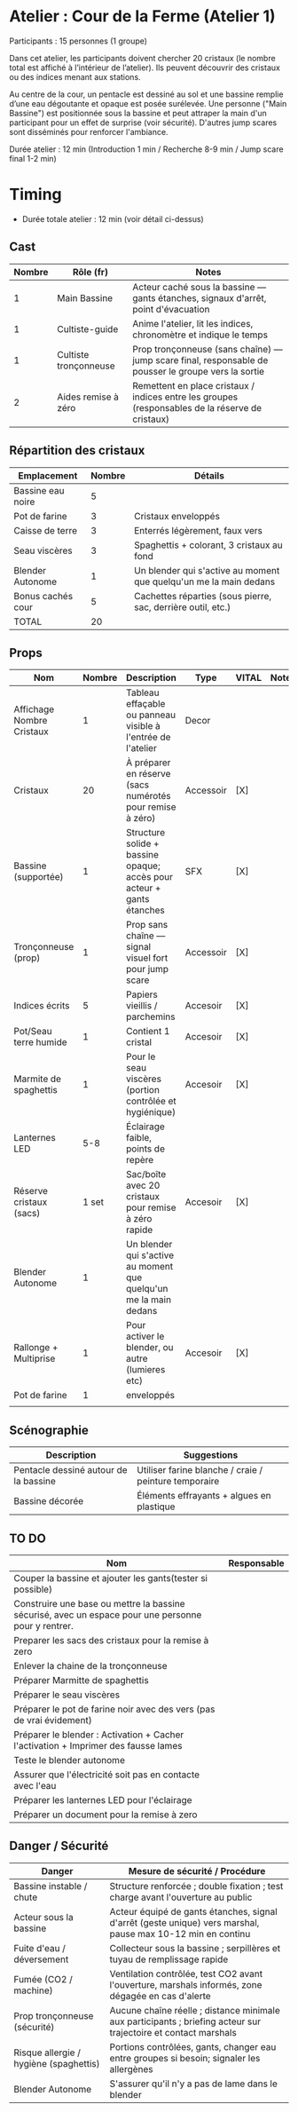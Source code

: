 # Atelier : Cour de la Ferme (Atelier 1)

Participants : 15 personnes (1 groupe)

Dans cet atelier, les participants doivent chercher 20 cristaux (le nombre total est affiché à l’intérieur de l’atelier). Ils peuvent découvrir des cristaux ou des indices menant aux stations.

Au centre de la cour, un pentacle est dessiné au sol et une bassine remplie d’une eau dégoutante et opaque est posée surélevée. Une personne ("Main Bassine") est positionnée sous la bassine et peut attraper la main d'un participant pour un effet de surprise (voir sécurité). D'autres jump scares sont disséminés pour renforcer l'ambiance.

Durée atelier : 12 min (Introduction 1 min / Recherche 8-9 min / Jump scare final 1-2 min)

# Timing

- Durée totale atelier : 12 min (voir détail ci-dessus)

## Cast

| Nombre | Rôle (fr)             | Notes                                                                                               |
| ------ | --------------------- | --------------------------------------------------------------------------------------------------- |
| 1      | Main Bassine          | Acteur caché sous la bassine — gants étanches, signaux d'arrêt, point d'évacuation                  |
| 1      | Cultiste-guide        | Anime l'atelier, lit les indices, chronomètre et indique le temps                                   |
| 1      | Cultiste tronçonneuse | Prop tronçonneuse (sans chaîne) — jump scare final, responsable de pousser le groupe vers la sortie |
| 2      | Aides remise à zéro   | Remettent en place cristaux / indices entre les groupes (responsables de la réserve de cristaux)    |

## Répartition des cristaux

| Emplacement       | Nombre | Détails                                                           |
| ----------------- | ------ | ----------------------------------------------------------------- |
| Bassine eau noire | 5      |                                                                   |
| Pot de farine     | 3      | Cristaux enveloppés                                               |
| Caisse de terre   | 3      | Enterrés légèrement, faux vers                                    |
| Seau viscères     | 3      | Spaghettis + colorant, 3 cristaux au fond                         |
| Blender Autonome  | 1      | Un blender qui s'active au moment que quelqu'un me la main dedans |
| Bonus cachés cour | 5      | Cachettes réparties (sous pierre, sac, derrière outil, etc.)      |
| TOTAL             | 20     |                                                                   |

## Props

| Nom                       | Nombre | Description                                                           | Type      | VITAL | Notes |
| ------------------------- | ------ | --------------------------------------------------------------------- | --------- | ----- | ----- |
| Affichage Nombre Cristaux | 1      | Tableau effaçable ou panneau visible à l'entrée de l'atelier          | Decor     |       |       |
| Cristaux                  | 20     | À préparer en réserve (sacs numérotés pour remise à zéro)             | Accessoir | [X]   |       |
| Bassine (supportée)       | 1      | Structure solide + bassine opaque; accès pour acteur + gants étanches | SFX       | [X]   |       |
| Tronçonneuse (prop)       | 1      | Prop sans chaîne — signal visuel fort pour jump scare                 | Accessoir | [X]   |       |
| Indices écrits            | 5      | Papiers vieillis / parchemins                                         | Accesoir  | [X]   |       |
| Pot/Seau terre humide     | 1      | Contient 1 cristal                                                    | Accesoir  | [X]   |       |
| Marmite de spaghettis     | 1      | Pour le seau viscères (portion contrôlée et hygiénique)               | Accesoir  | [X]   |       |
| Lanternes LED             | 5-8    | Éclairage faible, points de repère                                    |           |       |       |
| Réserve cristaux (sacs)   | 1 set  | Sac/boîte avec 20 cristaux pour remise à zéro rapide                  | Accesoir  | [X]   |       |
| Blender Autonome          | 1      | Un blender qui s'active au moment que quelqu'un me la main dedans     |           |       |       |
| Rallonge + Multiprise     | 1      | Pour activer le blender, ou autre (lumieres etc)                      | Accesoir  | [X]   |       |
| Pot de farine             | 1      | enveloppés                                                            |           |       |       |
|                           |        |                                                                       |           |       |       |

## Scénographie

| Description                           | Suggestions                                           |
| ------------------------------------- | ----------------------------------------------------- |
| Pentacle dessiné autour de la bassine | Utiliser farine blanche / craie / peinture temporaire |
| Bassine décorée                       | Éléments effrayants + algues en plastique             |


## TO DO

| Nom                                                                                                 | Responsable |
| --------------------------------------------------------------------------------------------------- | ----------- |
| Couper la bassine et ajouter les gants(tester si possible)                                          |             |
| Construire une base ou mettre la bassine sécurisé, avec un espace pour une personne pour y rentrer. |             |
| Preparer les sacs des cristaux pour la remise à zero                                                |             |
| Enlever la chaine de la tronçonneuse                                                                |             |
| Préparer Marmitte de spaghettis                                                                     |             |
| Préparer le seau viscères                                                                           |             |
| Préparer le pot de farine noir avec des vers (pas de vrai évidement)                                |             |
| Préparer le blender : Activation + Cacher l'activation + Imprimer des fausse lames                  |             |
| Teste le blender autonome                                                                           |             |
| Assurer que l'électricité soit pas en contacte avec l'eau                                           |             |
| Préparer les lanternes LED pour l'éclairage                                                         |             |
| Préparer un document pour la remise à zero                                                          |             |

## Danger / Sécurité

| Danger                                 | Mesure de sécurité / Procédure                                                                                  |
| -------------------------------------- | --------------------------------------------------------------------------------------------------------------- |
| Bassine instable / chute               | Structure renforcée ; double fixation ; test charge avant l'ouverture au public                                 |
| Acteur sous la bassine                 | Acteur équipé de gants étanches, signal d'arrêt (geste unique) vers marshal, pause max 10-12 min en continu     |
| Fuite d'eau / déversement              | Collecteur sous la bassine ; serpillères et tuyau de remplissage rapide                                         |
| Fumée (CO2 / machine)                  | Ventilation contrôlée, test CO2 avant l'ouverture, marshals informés, zone dégagée en cas d'alerte              |
| Prop tronçonneuse (sécurité)           | Aucune chaîne réelle ; distance minimale aux participants ; briefing acteur sur trajectoire et contact marshals |
| Risque allergie / hygiène (spaghettis) | Portions contrôlées, gants, changer eau entre groupes si besoin; signaler les allergènes                        |
| Blender Autonome                       | S'assurer qu'il n'y a pas de lame dans le blender                                                               |

